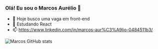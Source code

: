 ### Olá! Eu sou o Marcos Aurélio 👋

- 🔭 Hoje busco uma vaga em front-end
- 🌱 Estudando React
- 📫 https://www.linkedin.com/in/marcos-aur%C3%A9lio-0484511b3/


 ![Marcos GitHub stats](https://github-readme-stats.vercel.app/api?username=marcosaureliob&show_icons=true&theme=dark)

